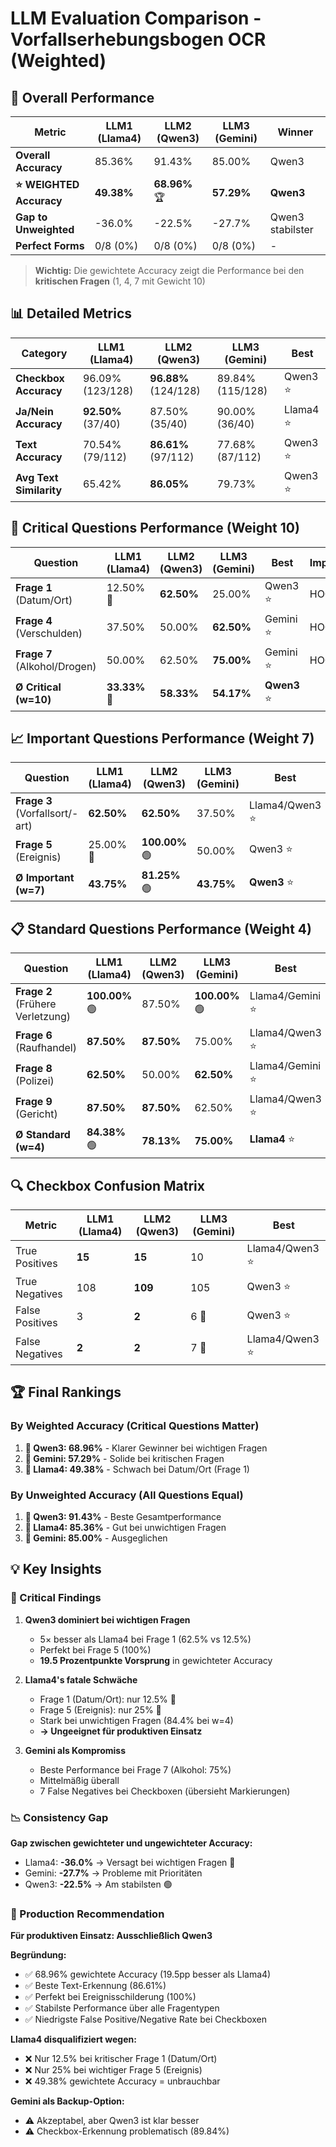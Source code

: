 # LLM Evaluation Comparison - Vorfallserhebungsbogen OCR (Weighted)

## 🎯 Overall Performance

| Metric | LLM1 (Llama4) | LLM2 (Qwen3) | LLM3 (Gemini) | Winner |
|--------|---------------|--------------|---------------|--------|
| **Overall Accuracy** | 85.36% | 91.43% | 85.00% | Qwen3 |
| **⭐ WEIGHTED Accuracy** | **49.38%** | **68.96%** 🏆 | **57.29%** | **Qwen3** |
| **Gap to Unweighted** | -36.0% | -22.5% | -27.7% | Qwen3 stabilster |
| **Perfect Forms** | 0/8 (0%) | 0/8 (0%) | 0/8 (0%) | - |

> **Wichtig:** Die gewichtete Accuracy zeigt die Performance bei den **kritischen Fragen** (1, 4, 7 mit Gewicht 10)

## 📊 Detailed Metrics

| Category | LLM1 (Llama4) | LLM2 (Qwen3) | LLM3 (Gemini) | Best |
|----------|---------------|--------------|---------------|------|
| **Checkbox Accuracy** | 96.09% (123/128) | **96.88%** (124/128) | 89.84% (115/128) | Qwen3 ⭐ |
| **Ja/Nein Accuracy** | **92.50%** (37/40) | 87.50% (35/40) | 90.00% (36/40) | Llama4 ⭐ |
| **Text Accuracy** | 70.54% (79/112) | **86.61%** (97/112) | 77.68% (87/112) | Qwen3 ⭐ |
| **Avg Text Similarity** | 65.42% | **86.05%** | 79.73% | Qwen3 ⭐ |

## 🎯 Critical Questions Performance (Weight 10)

| Question | LLM1 (Llama4) | LLM2 (Qwen3) | LLM3 (Gemini) | Best | Impact |
|----------|---------------|--------------|---------------|------|--------|
| **Frage 1** (Datum/Ort) | 12.50% 🔴 | **62.50%** | 25.00% | Qwen3 ⭐ | HOCH |
| **Frage 4** (Verschulden) | 37.50% | 50.00% | **62.50%** | Gemini ⭐ | HOCH |
| **Frage 7** (Alkohol/Drogen) | 50.00% | 62.50% | **75.00%** | Gemini ⭐ | HOCH |
| **Ø Critical (w=10)** | **33.33%** 🔴 | **58.33%** | **54.17%** | **Qwen3** ⭐ |

## 📈 Important Questions Performance (Weight 7)

| Question | LLM1 (Llama4) | LLM2 (Qwen3) | LLM3 (Gemini) | Best |
|----------|---------------|--------------|---------------|------|
| **Frage 3** (Vorfallsort/-art) | **62.50%** | **62.50%** | 37.50% | Llama4/Qwen3 ⭐ |
| **Frage 5** (Ereignis) | 25.00% 🔴 | **100.00%** 🟢 | 50.00% | Qwen3 ⭐ |
| **Ø Important (w=7)** | **43.75%** | **81.25%** 🟢 | **43.75%** | **Qwen3** ⭐ |

## 📋 Standard Questions Performance (Weight 4)

| Question | LLM1 (Llama4) | LLM2 (Qwen3) | LLM3 (Gemini) | Best |
|----------|---------------|--------------|---------------|------|
| **Frage 2** (Frühere Verletzung) | **100.00%** 🟢 | 87.50% | **100.00%** 🟢 | Llama4/Gemini ⭐ |
| **Frage 6** (Raufhandel) | **87.50%** | **87.50%** | 75.00% | Llama4/Qwen3 ⭐ |
| **Frage 8** (Polizei) | **62.50%** | 50.00% | **62.50%** | Llama4/Gemini ⭐ |
| **Frage 9** (Gericht) | **87.50%** | **87.50%** | 62.50% | Llama4/Qwen3 ⭐ |
| **Ø Standard (w=4)** | **84.38%** 🟢 | **78.13%** | **75.00%** | **Llama4** ⭐ |

## 🔍 Checkbox Confusion Matrix

| Metric | LLM1 (Llama4) | LLM2 (Qwen3) | LLM3 (Gemini) | Best |
|--------|---------------|--------------|---------------|------|
| True Positives | **15** | **15** | 10 | Llama4/Qwen3 ⭐ |
| True Negatives | 108 | **109** | 105 | Qwen3 ⭐ |
| False Positives | 3 | **2** | 6 🔴 | Qwen3 ⭐ |
| False Negatives | **2** | **2** | 7 🔴 | Llama4/Qwen3 ⭐ |

## 🏆 Final Rankings

### By Weighted Accuracy (Critical Questions Matter)
1. **🥇 Qwen3: 68.96%** - Klarer Gewinner bei wichtigen Fragen
2. **🥈 Gemini: 57.29%** - Solide bei kritischen Fragen
3. **🥉 Llama4: 49.38%** - Schwach bei Datum/Ort (Frage 1)

### By Unweighted Accuracy (All Questions Equal)
1. **🥇 Qwen3: 91.43%** - Beste Gesamtperformance
2. **🥈 Llama4: 85.36%** - Gut bei unwichtigen Fragen
3. **🥉 Gemini: 85.00%** - Ausgeglichen

## 💡 Key Insights

### 🎯 Critical Findings

1. **Qwen3 dominiert bei wichtigen Fragen**
   - 5× besser als Llama4 bei Frage 1 (62.5% vs 12.5%)
   - Perfekt bei Frage 5 (100%)
   - **19.5 Prozentpunkte Vorsprung** in gewichteter Accuracy

2. **Llama4's fatale Schwäche**
   - Frage 1 (Datum/Ort): nur 12.5% 🔴
   - Frage 5 (Ereignis): nur 25% 🔴
   - Stark bei unwichtigen Fragen (84.4% bei w=4)
   - **→ Ungeeignet für produktiven Einsatz**

3. **Gemini als Kompromiss**
   - Beste Performance bei Frage 7 (Alkohol: 75%)
   - Mittelmäßig überall
   - 7 False Negatives bei Checkboxen (übersieht Markierungen)

### 📉 Consistency Gap

**Gap zwischen gewichteter und ungewichteter Accuracy:**
- Llama4: **-36.0%** → Versagt bei wichtigen Fragen 🔴
- Gemini: **-27.7%** → Probleme mit Prioritäten
- Qwen3: **-22.5%** → Am stabilsten 🟢

### 🚨 Production Recommendation

**Für produktiven Einsatz: Ausschließlich Qwen3**

**Begründung:**
- ✅ 68.96% gewichtete Accuracy (19.5pp besser als Llama4)
- ✅ Beste Text-Erkennung (86.61%)
- ✅ Perfekt bei Ereignisschilderung (100%)
- ✅ Stabilste Performance über alle Fragentypen
- ✅ Niedrigste False Positive/Negative Rate bei Checkboxen

**Llama4 disqualifiziert wegen:**
- ❌ Nur 12.5% bei kritischer Frage 1 (Datum/Ort)
- ❌ Nur 25% bei wichtiger Frage 5 (Ereignis)
- ❌ 49.38% gewichtete Accuracy = unbrauchbar

**Gemini als Backup-Option:**
- ⚠️ Akzeptabel, aber Qwen3 ist klar besser
- ⚠️ Checkbox-Erkennung problematisch (89.84%)